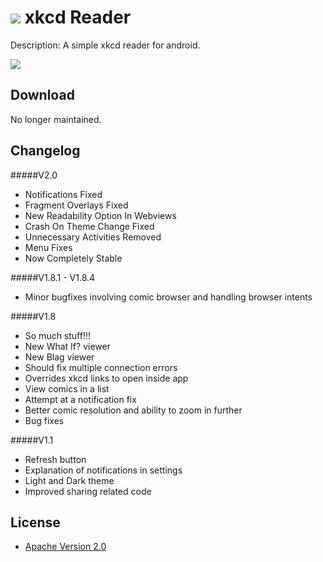 # <img src="https://lh6.ggpht.com/wbtigaxy7NsJHENSK9K55TkIEbEUuNky2GB_VqoUfH9w9ajLnszVwOAadKCyx_Q3Vg"/>     xkcd Reader

Description: A simple xkcd reader for android.

  <img src="http://s13.postimg.org/to0p12ltj/graphic2.png"/>

## Download
No longer maintained.

## Changelog
#####V2.0
- Notifications Fixed
- Fragment Overlays Fixed
- New Readability Option In Webviews
- Crash On Theme Change Fixed
- Unnecessary Activities Removed
- Menu Fixes
- Now Completely Stable

#####V1.8.1 - V1.8.4
- Minor bugfixes involving comic browser and handling browser intents

#####V1.8
- So much stuff!!!
- New What If? viewer
- New Blag viewer
- Should fix multiple connection errors
- Overrides xkcd links to open inside app
- View comics in a list
- Attempt at a notification fix
- Better comic resolution and ability to zoom in further
- Bug fixes

#####V1.1
- Refresh button
- Explanation of notifications in settings
- Light and Dark theme
- Improved sharing related code

## License

* [Apache Version 2.0](http://www.apache.org/licenses/LICENSE-2.0.html)
